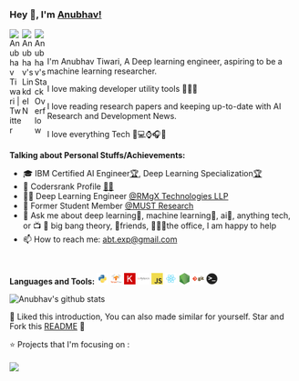 ### Hey 👋, I'm [Anubhav!](https://linkedin.com/in/abtexp)


<a href="https://twitter.com/abtExp_">
  <img align="left" alt="Anubhav Tiwari | Twitter" width="22px" src="https://cdn.jsdelivr.net/npm/simple-icons@v3/icons/twitter.svg" />
</a>
<a href="https://www.linkedin.com/in/abtexp">
  <img align="left" alt="Anubhav's LinkdeIN" width="22px" src="https://cdn.jsdelivr.net/npm/simple-icons@v3/icons/linkedin.svg" />
</a>
<a href="https://stackoverflow.com/users/9921415/abtexp">
  <img align="left" alt="Anubhav's StackOverflow" width="22px" src="https://cdn.jsdelivr.net/npm/simple-icons@v3/icons/stackoverflow.svg" />
</a>
<br />
<br />

I'm Anubhav Tiwari, A Deep learning engineer, aspiring to be a machine learning researcher.

I love making developer utility tools 👨🏻‍💻

I love reading research papers and keeping up-to-date with AI Research and Development News.

I love everything Tech 📱💻⌚🎧🤖

**Talking about Personal Stuffs/Achievements:**

- 🎓 IBM Certified AI Engineer[🏆](https://www.coursera.org/account/accomplishments/specialization/certificate/658VSRVKUTFP), Deep Learning Specialization[🏆](https://www.coursera.org/account/accomplishments/specialization/certificate/TWFZEQACGNZJ)
- 🥇 Codersrank Profile [🐱‍💻](https://profile.codersrank.io/user/abtexp)
- 👨‍💻 Deep Learning Engineer [@RMgX Technologies LLP](https://www.rmgx.in//)
- 🌱 Former Student Member [@MUST Research](https://must.co.in/)
- 💬 Ask me about deep learning🤖, machine learning🧠, ai🤖, anything tech, or 📺 🌌 big bang theory, 👬friends, 👨🏻‍💼the office, I am happy to help
- 📫 How to reach me: abt.exp@gmail.com

&nbsp;

**Languages and Tools:**
<code><img height="20" src="https://raw.githubusercontent.com/github/explore/80688e429a7d4ef2fca1e82350fe8e3517d3494d/topics/python/python.png"></code>
<code><img height="20" src="https://raw.githubusercontent.com/github/explore/80688e429a7d4ef2fca1e82350fe8e3517d3494d/topics/tensorflow/tensorflow.png"></code>
<code><img height="20" src="https://raw.githubusercontent.com/github/explore/80688e429a7d4ef2fca1e82350fe8e3517d3494d/topics/keras/keras.png"></code>
<code><img height="20" src="https://raw.githubusercontent.com/github/explore/80688e429a7d4ef2fca1e82350fe8e3517d3494d/topics/pytorch/pytorch.png"></code>
<code><img height="20" src="https://raw.githubusercontent.com/github/explore/80688e429a7d4ef2fca1e82350fe8e3517d3494d/topics/javascript/javascript.png"></code>
<code><img height="20" src="https://raw.githubusercontent.com/github/explore/80688e429a7d4ef2fca1e82350fe8e3517d3494d/topics/react/react.png"></code>
<code><img height="20" src="https://raw.githubusercontent.com/github/explore/80688e429a7d4ef2fca1e82350fe8e3517d3494d/topics/nodejs/nodejs.png"></code>
<code><img height="20" src="https://raw.githubusercontent.com/github/explore/80688e429a7d4ef2fca1e82350fe8e3517d3494d/topics/git/git.png"></code>
<code><img height="20" src="https://raw.githubusercontent.com/github/explore/80688e429a7d4ef2fca1e82350fe8e3517d3494d/topics/terminal/terminal.png"></code>


![Anubhav's github stats](https://github-readme-stats.vercel.app/api?username=abtExp&show_icons=true&hide_border=false)

:pushpin: Liked this introduction, You can also made similar for yourself. Star and Fork this [README](https://github.com/GOVINDDIXIT/GOVINDDIXIT) :pencil:

⭐️ Projects that I'm focusing on : <br /><br />
    <img src='./down.png' />
